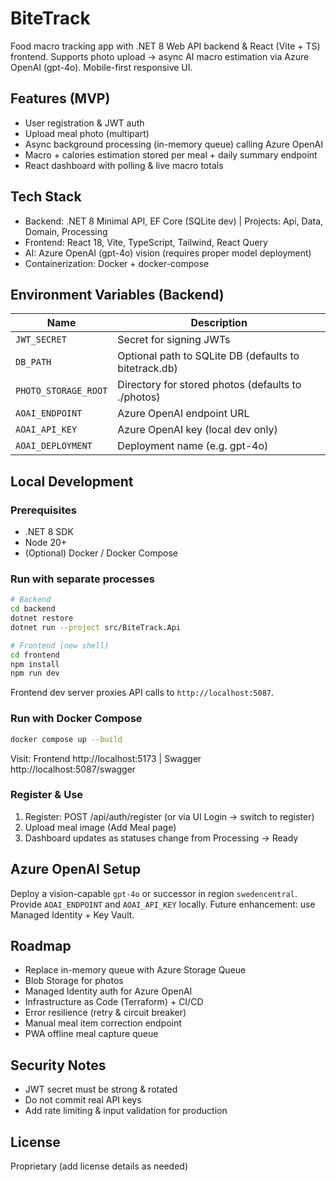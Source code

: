 # BiteTrack

Food macro tracking app with .NET 8 Web API backend & React (Vite + TS) frontend. Supports photo upload -> async AI macro estimation via Azure OpenAI (gpt-4o). Mobile-first responsive UI.

## Features (MVP)
- User registration & JWT auth
- Upload meal photo (multipart)
- Async background processing (in-memory queue) calling Azure OpenAI
- Macro + calories estimation stored per meal + daily summary endpoint
- React dashboard with polling & live macro totals

## Tech Stack
- Backend: .NET 8 Minimal API, EF Core (SQLite dev) | Projects: Api, Data, Domain, Processing
- Frontend: React 18, Vite, TypeScript, Tailwind, React Query
- AI: Azure OpenAI (gpt-4o) vision (requires proper model deployment)
- Containerization: Docker + docker-compose

## Environment Variables (Backend)
| Name | Description |
|------|-------------|
| `JWT_SECRET` | Secret for signing JWTs |
| `DB_PATH` | Optional path to SQLite DB (defaults to bitetrack.db) |
| `PHOTO_STORAGE_ROOT` | Directory for stored photos (defaults to ./photos) |
| `AOAI_ENDPOINT` | Azure OpenAI endpoint URL |
| `AOAI_API_KEY` | Azure OpenAI key (local dev only) |
| `AOAI_DEPLOYMENT` | Deployment name (e.g. gpt-4o) |

## Local Development

### Prerequisites
- .NET 8 SDK
- Node 20+
- (Optional) Docker / Docker Compose

### Run with separate processes
```bash
# Backend
cd backend
dotnet restore
dotnet run --project src/BiteTrack.Api

# Frontend (new shell)
cd frontend
npm install
npm run dev
```
Frontend dev server proxies API calls to `http://localhost:5087`.

### Run with Docker Compose
```bash
docker compose up --build
```
Visit: Frontend http://localhost:5173 | Swagger http://localhost:5087/swagger

### Register & Use
1. Register: POST /api/auth/register (or via UI Login -> switch to register)
2. Upload meal image (Add Meal page)
3. Dashboard updates as statuses change from Processing -> Ready

## Azure OpenAI Setup
Deploy a vision-capable `gpt-4o` or successor in region `swedencentral`. Provide `AOAI_ENDPOINT` and `AOAI_API_KEY` locally. Future enhancement: use Managed Identity + Key Vault.

## Roadmap
- Replace in-memory queue with Azure Storage Queue
- Blob Storage for photos
- Managed Identity auth for Azure OpenAI
- Infrastructure as Code (Terraform) + CI/CD
- Error resilience (retry & circuit breaker)
- Manual meal item correction endpoint
- PWA offline meal capture queue

## Security Notes
- JWT secret must be strong & rotated
- Do not commit real API keys
- Add rate limiting & input validation for production

## License
Proprietary (add license details as needed)
